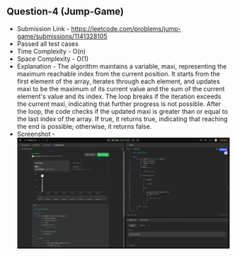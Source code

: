
## Question-4 (Jump-Game)

- Submission Link - https://leetcode.com/problems/jump-game/submissions/1141328105
- Passed all test cases
- Time Complexity - O(n)
- Space Complexity - O(1)
- Explanation - The algorithm maintains a variable, maxi, representing the maximum reachable index from the current position. It starts from the first element of the array, iterates through each element, and updates maxi to be the maximum of its current value and the sum of the current element's value and its index. The loop breaks if the iteration exceeds the current maxi, indicating that further progress is not possible. After the loop, the code checks if the updated maxi is greater than or equal to the last index of the array. If true, it returns true, indicating that reaching the end is possible; otherwise, it returns false. 
- Screenshot - ![Submission Photo](image.png)